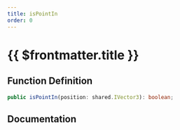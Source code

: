 ```yaml
---
title: isPointIn
order: 0
---
```


# {{ $frontmatter.title }}

## Function Definition

```ts
public isPointIn(position: shared.IVector3): boolean;
```

## Documentation

<!--@include: ./parts/isPointIn.md-->
